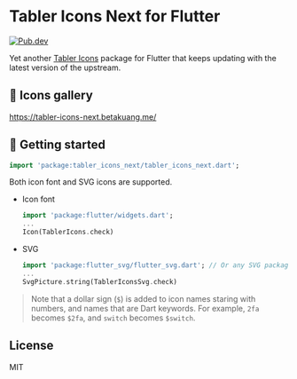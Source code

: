 # Tabler Icons Next for Flutter

[![Pub.dev](https://img.shields.io/pub/v/tabler_icons_next)](https://pub.dev/packages/tabler_icons_next)

Yet another [Tabler Icons](https://tabler-icons.io/) package for Flutter that keeps updating with the latest version of the upstream.

## 🎨 Icons gallery

https://tabler-icons-next.betakuang.me/

## 🎉 Getting started

```dart
import 'package:tabler_icons_next/tabler_icons_next.dart';
```

Both icon font and SVG icons are supported.

- Icon font

  ```dart
  import 'package:flutter/widgets.dart';
  ...
  Icon(TablerIcons.check)
  ```

- SVG

  ```dart
  import 'package:flutter_svg/flutter_svg.dart'; // Or any SVG package of your choice
  ...
  SvgPicture.string(TablerIconsSvg.check)
  ```

> Note that a dollar sign (`$`) is added to icon names staring with numbers, and names that are Dart keywords. For example, `2fa` becomes `$2fa`, and `switch` becomes `$switch`.

## License

MIT
